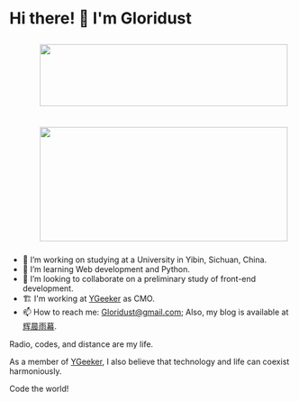 # Hi there! 👋 I'm Gloridust

<div align="right">
  <div style="padding: 10px;">
    <img src="https://github-readme-stats.vercel.app/api?username=Gloridust&show_icons=true&hide_title=true&hide=contribs&include_all_commits=true&bg_color=4EBFFE,63C862,FFCA3D&title_color=f3f3f3&text_color=f3f3f3" height="110" width="440">
  </div>
  <br>
  <div style="padding: 10px;">
    <img src="https://github-readme-stats.vercel.app/api/top-langs/?username=Gloridust&hide=&hide_progress=true&langs_count=8&layout=compact&bg_color=4EBFFE,63C862,FFCA3D&title_color=f3f3f3&text_color=f3f3f3" height="203" width="440">
  </div>
</div>

- 🔭 I’m working on studying at a University in Yibin, Sichuan, China.
- 🌱 I’m learning Web development and Python.
- 👯 I’m looking to collaborate on a preliminary study of front-end development.
- 🏗️ I'm working at [YGeeker](https://ygeeker.com) as CMO.
- 📫 How to reach me: <Gloridust@gmail.com>; Also, my blog is available at [辉晨雨幕](https://gloridust.xyz).

Radio, codes, and distance are my life.

As a member of [YGeeker](https://github.com/ygeeker), I also believe that technology and life can coexist harmoniously.

Code the world!
